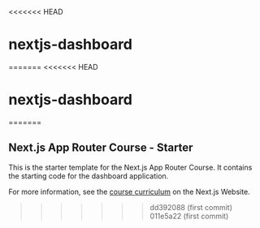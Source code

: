 <<<<<<< HEAD
# nextjs-dashboard
=======
<<<<<<< HEAD
# nextjs-dashboard
=======
## Next.js App Router Course - Starter

This is the starter template for the Next.js App Router Course. It contains the starting code for the dashboard application.

For more information, see the [course curriculum](https://nextjs.org/learn) on the Next.js Website.
>>>>>>> dd392088 (first commit)
>>>>>>> 011e5a22 (first commit)
